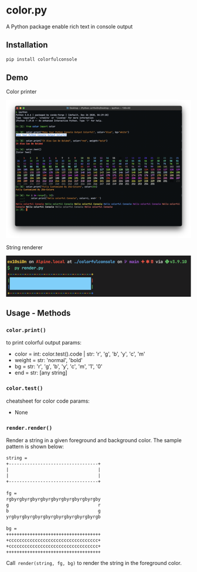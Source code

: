 # color.py
A Python package enable rich text in console output

## Installation

```bash
pip install colorfulconsole
```

## Demo

Color printer

![](imgs/color.png)

String renderer

![](imgs/render.png)

## Usage - Methods

### `color.print()`
to print colorful output
params:
- color = int: color.test().code | str: 'r', 'g', 'b', 'y', 'c', 'm'
- weight = str: 'normal', 'bold'
- bg = str: 'r', 'g', 'b', 'y', 'c', 'm', '1', '0'
- end = str: [any string]

### `color.test()`
cheatsheet for color code
params:
- None

### `render.render()`

Render a string in a given foreground and background color.
The sample pattern is shown below:

    string =
    +----------------------------------+
    |                                  |
    |                                  |
    +----------------------------------+
    
    fg =
    rgbyrgbyrgbyrgbyrgbyrgbyrgbyrgbyrgby
    g                                  r
    b                                  g
    yrgbyrgbyrgbyrgbyrgbyrgbyrgbyrgbyrgb
    
    bg =
    ++++++++++++++++++++++++++++++++++++
    +cccccccccccccccccccccccccccccccccc+
    +cccccccccccccccccccccccccccccccccc+
    ++++++++++++++++++++++++++++++++++++

Call` render(string, fg, bg)` to render the string in the foreground color.
